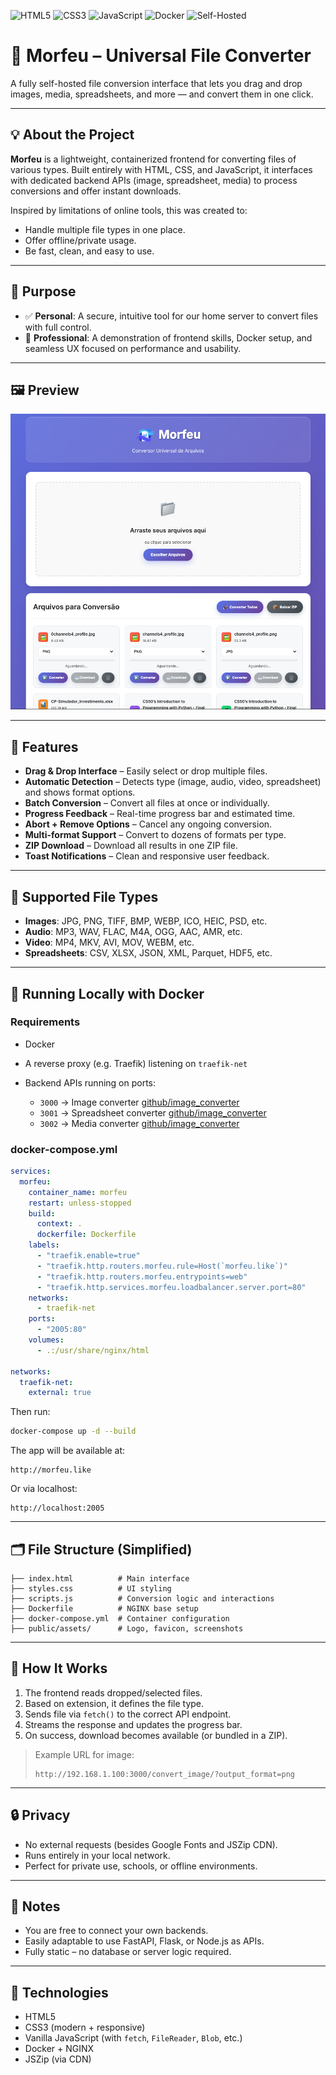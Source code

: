 ![HTML5](https://img.shields.io/badge/HTML5-e34f26?style=for-the-badge&logo=html5&logoColor=white) ![CSS3](https://img.shields.io/badge/CSS3-1572B6?style=for-the-badge&logo=css3&logoColor=white) ![JavaScript](https://img.shields.io/badge/JavaScript-f7df1e?style=for-the-badge&logo=javascript&logoColor=black) ![Docker](https://img.shields.io/badge/docker-%230db7ed.svg?style=for-the-badge&logo=docker&logoColor=white) ![Self-Hosted](https://img.shields.io/badge/self--hosted-yes-brightgreen?style=for-the-badge)

# 🔄 Morfeu – Universal File Converter

A fully self-hosted file conversion interface that lets you drag and drop images, media, spreadsheets, and more — and convert them in one click.

---

## 💡 About the Project

**Morfeu** is a lightweight, containerized frontend for converting files of various types. Built entirely with HTML, CSS, and JavaScript, it interfaces with dedicated backend APIs (image, spreadsheet, media) to process conversions and offer instant downloads.

Inspired by limitations of online tools, this was created to:

- Handle multiple file types in one place.
- Offer offline/private usage.
- Be fast, clean, and easy to use.

---

## 🎯 Purpose

- ✅ **Personal**: A secure, intuitive tool for our home server to convert files with full control.
- 🚀 **Professional**: A demonstration of frontend skills, Docker setup, and seamless UX focused on performance and usability.

---

## 🖼️ Preview

![Morfeu Screenshot](/assets/homepage.png)

---

## 🧠 Features

- **Drag & Drop Interface** – Easily select or drop multiple files.
- **Automatic Detection** – Detects type (image, audio, video, spreadsheet) and shows format options.
- **Batch Conversion** – Convert all files at once or individually.
- **Progress Feedback** – Real-time progress bar and estimated time.
- **Abort + Remove Options** – Cancel any ongoing conversion.
- **Multi-format Support** – Convert to dozens of formats per type.
- **ZIP Download** – Download all results in one ZIP file.
- **Toast Notifications** – Clean and responsive user feedback.

---

## 🧪 Supported File Types

- **Images**: JPG, PNG, TIFF, BMP, WEBP, ICO, HEIC, PSD, etc.
- **Audio**: MP3, WAV, FLAC, M4A, OGG, AAC, AMR, etc.
- **Video**: MP4, MKV, AVI, MOV, WEBM, etc.
- **Spreadsheets**: CSV, XLSX, JSON, XML, Parquet, HDF5, etc.

---

## 🚀 Running Locally with Docker

### Requirements

- Docker
- A reverse proxy (e.g. Traefik) listening on `traefik-net`
- Backend APIs running on ports:

  - `3000` → Image converter [github/image_converter](https://github.com/kelwynOliveira/image_converter)
  - `3001` → Spreadsheet converter [github/image_converter](https://github.com/kelwynOliveira/spreadsheet_converter)
  - `3002` → Media converter [github/image_converter](https://github.com/kelwynOliveira/media_converter)

### docker-compose.yml

```yaml
services:
  morfeu:
    container_name: morfeu
    restart: unless-stopped
    build:
      context: .
      dockerfile: Dockerfile
    labels:
      - "traefik.enable=true"
      - "traefik.http.routers.morfeu.rule=Host(`morfeu.like`)"
      - "traefik.http.routers.morfeu.entrypoints=web"
      - "traefik.http.services.morfeu.loadbalancer.server.port=80"
    networks:
      - traefik-net
    ports:
      - "2005:80"
    volumes:
      - .:/usr/share/nginx/html

networks:
  traefik-net:
    external: true
```

Then run:

```bash
docker-compose up -d --build
```

The app will be available at:

```
http://morfeu.like
```

Or via localhost:

```
http://localhost:2005
```

---

## 🗂️ File Structure (Simplified)

```
├── index.html          # Main interface
├── styles.css          # UI styling
├── scripts.js          # Conversion logic and interactions
├── Dockerfile          # NGINX base setup
├── docker-compose.yml  # Container configuration
├── public/assets/      # Logo, favicon, screenshots
```

---

## 🧠 How It Works

1. The frontend reads dropped/selected files.
2. Based on extension, it defines the file type.
3. Sends file via `fetch()` to the correct API endpoint.
4. Streams the response and updates the progress bar.
5. On success, download becomes available (or bundled in a ZIP).

> Example URL for image:
>
> ```
> http://192.168.1.100:3000/convert_image/?output_format=png
> ```

---

## 🔒 Privacy

- No external requests (besides Google Fonts and JSZip CDN).
- Runs entirely in your local network.
- Perfect for private use, schools, or offline environments.

---

## 📌 Notes

- You are free to connect your own backends.
- Easily adaptable to use FastAPI, Flask, or Node.js as APIs.
- Fully static – no database or server logic required.

---

## 🧱 Technologies

- HTML5
- CSS3 (modern + responsive)
- Vanilla JavaScript (with `fetch`, `FileReader`, `Blob`, etc.)
- Docker + NGINX
- JSZip (via CDN)
